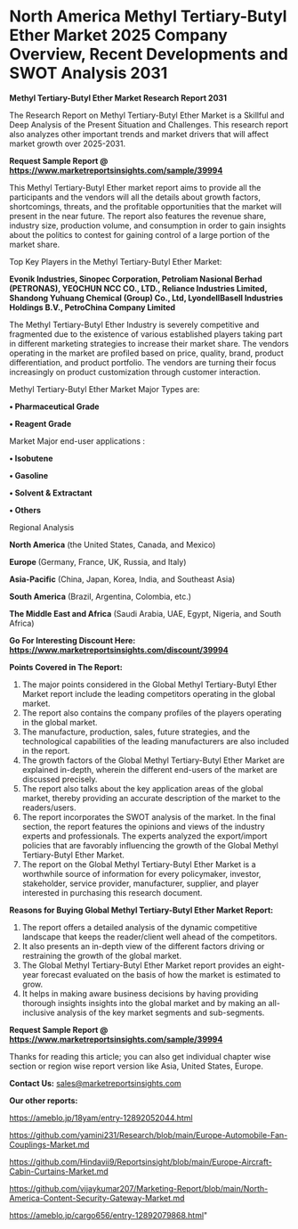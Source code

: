 # North America Methyl Tertiary-Butyl Ether Market 2025 Company Overview, Recent Developments and SWOT Analysis 2031

<strong>Methyl Tertiary-Butyl Ether Market Research Report 2031</strong>

The Research Report on Methyl Tertiary-Butyl Ether Market is a Skillful and Deep Analysis of the Present Situation and Challenges. This research report also analyzes other important trends and market drivers that will affect market growth over 2025-2031.

<strong>Request Sample Report @ <a href=https://www.marketreportsinsights.com/sample/39994>https://www.marketreportsinsights.com/sample/39994</a></strong>

This Methyl Tertiary-Butyl Ether market report aims to provide all the participants and the vendors will all the details about growth factors, shortcomings, threats, and the profitable opportunities that the market will present in the near future. The report also features the revenue share, industry size, production volume, and consumption in order to gain insights about the politics to contest for gaining control of a large portion of the market share.

Top Key Players in the Methyl Tertiary-Butyl Ether Market:

<strong>Evonik Industries, Sinopec Corporation, Petroliam Nasional Berhad (PETRONAS), YEOCHUN NCC CO., LTD., Reliance Industries Limited, Shandong Yuhuang Chemical (Group) Co., Ltd, LyondellBasell Industries Holdings B.V., PetroChina Company Limited</strong>

The Methyl Tertiary-Butyl Ether Industry is severely competitive and fragmented due to the existence of various established players taking part in different marketing strategies to increase their market share. The vendors operating in the market are profiled based on price, quality, brand, product differentiation, and product portfolio. The vendors are turning their focus increasingly on product customization through customer interaction.

Methyl Tertiary-Butyl Ether Market Major Types are:

<strong>•  Pharmaceutical Grade

•  Reagent Grade</strong>

Market Major end-user applications :

<strong>•  Isobutene

•  Gasoline

•  Solvent & Extractant

•  Others</strong>

Regional Analysis

</u><strong><b>North America</b></strong> (the United States, Canada, and Mexico)

<strong><b>Europe </b></strong>(Germany, France, UK, Russia, and Italy)

<strong><b>Asia-Pacific</b></strong> (China, Japan, Korea, India, and Southeast Asia)

<strong><b>South America</b></strong> (Brazil, Argentina, Colombia, etc.)

<strong><b>The Middle East and Africa</b></strong> (Saudi Arabia, UAE, Egypt, Nigeria, and South Africa)

<strong>Go For Interesting Discount Here: <a href=https://www.marketreportsinsights.com/discount/39994>https://www.marketreportsinsights.com/discount/39994</a></strong>

<strong>Points Covered in The Report:</strong>
<ol>
  <li>The major points considered in the Global Methyl Tertiary-Butyl Ether Market report include the leading competitors operating in the global market.</li>
  <li>The report also contains the company profiles of the players operating in the global market.</li>
  <li>The manufacture, production, sales, future strategies, and the technological capabilities of the leading manufacturers are also included in the report.</li>
  <li>The growth factors of the Global Methyl Tertiary-Butyl Ether Market are explained in-depth, wherein the different end-users of the market are discussed precisely.</li>
  <li>The report also talks about the key application areas of the global market, thereby providing an accurate description of the market to the readers/users.</li>
  <li>The report incorporates the SWOT analysis of the market. In the final section, the report features the opinions and views of the industry experts and professionals. The experts analyzed the export/import policies that are favorably influencing the growth of the Global Methyl Tertiary-Butyl Ether Market.</li>
  <li>The report on the Global Methyl Tertiary-Butyl Ether Market is a worthwhile source of information for every policymaker, investor, stakeholder, service provider, manufacturer, supplier, and player interested in purchasing this research document.</li>
</ol>
<strong>Reasons for Buying Global Methyl Tertiary-Butyl Ether Market Report:</strong>

<ol>
  <li>The report offers a detailed analysis of the dynamic competitive landscape that keeps the reader/client well ahead of the competitors.</li>
  <li>It also presents an in-depth view of the different factors driving or restraining the growth of the global market.</li>
  <li>The Global Methyl Tertiary-Butyl Ether Market report provides an eight-year forecast evaluated on the basis of how the market is estimated to grow.</li>
  <li>It helps in making aware business decisions by having providing thorough insights insights into the global market and by making an all-inclusive analysis of the key market segments and sub-segments.</li>
</ol>
<strong>Request Sample Report @ <a href=https://www.marketreportsinsights.com/sample/39994>https://www.marketreportsinsights.com/sample/39994</a></strong>


Thanks for reading this article; you can also get individual chapter wise section or region wise report version like Asia, United States, Europe.

<strong>Contact Us:</strong>
sales@marketreportsinsights.com

<strong>Our other reports:</strong>

<a href=https://ameblo.jp/18yam/entry-12892052044.html>https://ameblo.jp/18yam/entry-12892052044.html</a>

<a href=https://github.com/yamini231/Research/blob/main/Europe-Automobile-Fan-Couplings-Market.md>https://github.com/yamini231/Research/blob/main/Europe-Automobile-Fan-Couplings-Market.md</a>

<a href=https://github.com/Hindavii9/Reportsinsight/blob/main/Europe-Aircraft-Cabin-Curtains-Market.md>https://github.com/Hindavii9/Reportsinsight/blob/main/Europe-Aircraft-Cabin-Curtains-Market.md</a>

<a href=https://github.com/vijaykumar207/Marketing-Report/blob/main/North-America-Content-Security-Gateway-Market.md>https://github.com/vijaykumar207/Marketing-Report/blob/main/North-America-Content-Security-Gateway-Market.md</a>

<a href=https://ameblo.jp/cargo656/entry-12892079868.html>https://ameblo.jp/cargo656/entry-12892079868.html</a>"
